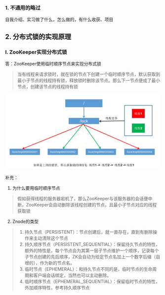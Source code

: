 
### 1. 不通用的略过
自我介绍、实习做了什么，怎么做的，有什么收获、项目

## 2. 分布式锁的实现原理

### I. ZooKeeper实现分布式锁
答：ZooKeeper使用临时顺序节点来实现分布式锁<br>
> 当有线程来请求锁时，就在锁的节点下创建一个临时顺序节点，默认获取到最小子节点的线程持有锁，释放锁时删除该节点。那么下一节点便成了最小节点，创建该节点的线程持有锁

![ZooKeeper分布式锁](../docs/ZooKeeper分布式锁.png)

补充：

1. 为什么要用临时顺序节点
>假如获得线程的服务器宕机了，那么ZooKeeper与该服务器的会话便中断，ZooKeeper会自动删除该线程创建的节点，且最小子节点对应的线程获取锁

2. Znode的类型
> 1. 持久节点（PERSISTENT）：节点创建后，就一直存在，直到有删除操作来主动清除这个节点
> 2. 持久顺序节点（PERSISTENT_SEQUENTIAL）：保留持久节点的特性，额外的特性是，每个节点会为其第一层子节点维护一个顺序，记录每个子节点创建的先后顺序，ZK会自动为给定节点名加上一个数字后缀（自增的），作为新的节点名。
> 3. 临时节点（EPHEMERAL）：和持久节点不同的是，临时节点的生命周期和客户端会话绑定，当然也可以主动删除。
> 4. 临时顺序节点（EPHEMERAL_SEQUENTIAL）：保留临时节点的特性，外加顺序特性，参考持久顺序节点